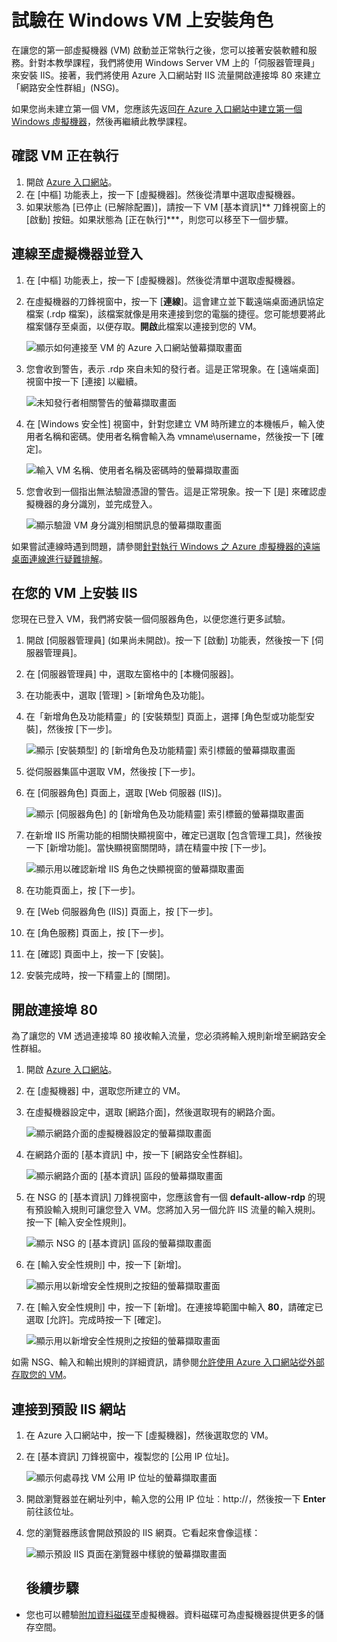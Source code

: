 <properties
	pageTitle="在第一個 Windows VM 上安裝 IIS | Microsoft Azure"
	description="藉由安裝 IIS 並使用 Azure 入口網站來開啟連接埠 80，試驗您的第一個 Windows 虛擬機器。"
	keywords=""
	services="virtual-machines-windows"
	documentationCenter=""
	authors="cynthn"
	manager="timlt"
	editor=""
	tags="azure-resource-manager"/>
<tags
	ms.service="virtual-machines-windows"
	ms.workload="infrastructure-services"
	ms.tgt_pltfrm="vm-windows"
	ms.devlang="na"
	ms.topic="article"
	ms.date="09/06/2016"
	ms.author="cynthn"/>

# 試驗在 Windows VM 上安裝角色
	
在讓您的第一部虛擬機器 (VM) 啟動並正常執行之後，您可以接著安裝軟體和服務。針對本教學課程，我們將使用 Windows Server VM 上的「伺服器管理員」來安裝 IIS。接著，我們將使用 Azure 入口網站對 IIS 流量開啟連接埠 80 來建立「網路安全性群組」(NSG)。

如果您尚未建立第一個 VM，您應該先返回[在 Azure 入口網站中建立第一個 Windows 虛擬機器](virtual-machines-windows-hero-tutorial.md)，然後再繼續此教學課程。

## 確認 VM 正在執行

1. 開啟 [Azure 入口網站](https://portal.azure.com)。
2. 在 [中樞] 功能表上，按一下 [虛擬機器]。然後從清單中選取虛擬機器。
3. 如果狀態為 [已停止 (已解除配置)]，請按一下 VM [基本資訊]** 刀鋒視窗上的 [啟動] 按鈕。如果狀態為 [正在執行]***，則您可以移至下一個步驟。

## 連線至虛擬機器並登入

1.	在 [中樞] 功能表上，按一下 [虛擬機器]。然後從清單中選取虛擬機器。

3. 在虛擬機器的刀鋒視窗中，按一下 [**連線**]。這會建立並下載遠端桌面通訊協定檔案 (.rdp 檔案)，該檔案就像是用來連接到您的電腦的捷徑。您可能想要將此檔案儲存至桌面，以便存取。**開啟**此檔案以連接到您的 VM。

	![顯示如何連接至 VM 的 Azure 入口網站螢幕擷取畫面](./media/virtual-machines-windows-hero-tutorial/connect.png)

4. 您會收到警告，表示 .rdp 來自未知的發行者。這是正常現象。在 [遠端桌面] 視窗中按一下 [連接] 以繼續。

	![未知發行者相關警告的螢幕擷取畫面](./media/virtual-machines-windows-hero-tutorial/rdp-warn.png)

5. 在 [Windows 安全性] 視窗中，針對您建立 VM 時所建立的本機帳戶，輸入使用者名稱和密碼。使用者名稱會輸入為 vmname&#92;username，然後按一下 [確定]。

	![輸入 VM 名稱、使用者名稱及密碼時的螢幕擷取畫面](./media/virtual-machines-windows-hero-tutorial/credentials.png)
 	
6.	您會收到一個指出無法驗證憑證的警告。這是正常現象。按一下 [是] 來確認虛擬機器的身分識別，並完成登入。

	![顯示驗證 VM 身分識別相關訊息的螢幕擷取畫面](./media/virtual-machines-windows-hero-tutorial/cert-warning.png)


如果嘗試連線時遇到問題，請參閱[針對執行 Windows 之 Azure 虛擬機器的遠端桌面連線進行疑難排解](virtual-machines-windows-troubleshoot-rdp-connection.md)。


## 在您的 VM 上安裝 IIS

您現在已登入 VM，我們將安裝一個伺服器角色，以便您進行更多試驗。

1. 開啟 [伺服器管理員] (如果尚未開啟)。按一下 [啟動] 功能表，然後按一下 [伺服器管理員]。
2. 在 [伺服器管理員] 中，選取左窗格中的 [本機伺服器]。
3. 在功能表中，選取 [管理] > [新增角色及功能]。
4. 在「新增角色及功能精靈」的 [安裝類型] 頁面上，選擇 [角色型或功能型安裝]，然後按 [下一步]。

	![顯示 [安裝類型] 的 [新增角色及功能精靈] 索引標籤的螢幕擷取畫面](./media/virtual-machines-windows-hero-tutorial/role-wizard.png)

5. 從伺服器集區中選取 VM，然後按 [下一步]。
6. 在 [伺服器角色] 頁面上，選取 [Web 伺服器 (IIS)]。

	![顯示 [伺服器角色] 的 [新增角色及功能精靈] 索引標籤的螢幕擷取畫面](./media/virtual-machines-windows-hero-tutorial/add-iis.png)

7. 在新增 IIS 所需功能的相關快顯視窗中，確定已選取 [包含管理工具]，然後按一下 [新增功能]。當快顯視窗關閉時，請在精靈中按 [下一步]。

	![顯示用以確認新增 IIS 角色之快顯視窗的螢幕擷取畫面](./media/virtual-machines-windows-hero-tutorial/confirm-add-feature.png)

8. 在功能頁面上，按 [下一步]。
9. 在 [Web 伺服器角色 (IIS)] 頁面上，按 [下一步]。
10. 在 [角色服務] 頁面上，按 [下一步]。
11. 在 [確認] 頁面中上，按一下 [安裝]。
12. 安裝完成時，按一下精靈上的 [關閉]。



## 開啟連接埠 80 

為了讓您的 VM 透過連接埠 80 接收輸入流量，您必須將輸入規則新增至網路安全性群組。

1. 開啟 [Azure 入口網站](https://portal.azure.com)。
2. 在 [虛擬機器] 中，選取您所建立的 VM。
3. 在虛擬機器設定中，選取 [網路介面]，然後選取現有的網路介面。

	![顯示網路介面的虛擬機器設定的螢幕擷取畫面](./media/virtual-machines-windows-hero-tutorial/network-interface.png)

4. 在網路介面的 [基本資訊] 中，按一下 [網路安全性群組]。

	![顯示網路介面的 [基本資訊] 區段的螢幕擷取畫面](./media/virtual-machines-windows-hero-tutorial/select-nsg.png)

5. 在 NSG 的 [基本資訊] 刀鋒視窗中，您應該會有一個 **default-allow-rdp** 的現有預設輸入規則可讓您登入 VM。您將加入另一個允許 IIS 流量的輸入規則。按一下 [輸入安全性規則]。

	![顯示 NSG 的 [基本資訊] 區段的螢幕擷取畫面](./media/virtual-machines-windows-hero-tutorial/inbound.png)

6. 在 [輸入安全性規則] 中，按一下 [新增]。

	![顯示用以新增安全性規則之按鈕的螢幕擷取畫面](./media/virtual-machines-windows-hero-tutorial/add-rule.png)

7. 在 [輸入安全性規則] 中，按一下 [新增]。在連接埠範圍中輸入 **80**，請確定已選取 [允許]。完成時按一下 [確定]。

	![顯示用以新增安全性規則之按鈕的螢幕擷取畫面](./media/virtual-machines-windows-hero-tutorial/port-80.png)
 
如需 NSG、輸入和輸出規則的詳細資訊，請參閱[允許使用 Azure 入口網站從外部存取您的 VM](virtual-machines-windows-nsg-quickstart-portal.md)。
 
## 連接到預設 IIS 網站

1. 在 Azure 入口網站中，按一下 [虛擬機器]，然後選取您的 VM。
2. 在 [基本資訊] 刀鋒視窗中，複製您的 [公用 IP 位址]。

	![顯示何處尋找 VM 公用 IP 位址的螢幕擷取畫面](./media/virtual-machines-windows-hero-tutorial/ipaddress.png)

2. 開啟瀏覽器並在網址列中，輸入您的公用 IP 位址︰http://<publicIPaddress>，然後按一下 **Enter** 前往該位址。
3. 您的瀏覽器應該會開啟預設的 IIS 網頁。它看起來會像這樣：

	![顯示預設 IIS 頁面在瀏覽器中樣貌的螢幕擷取畫面](./media/virtual-machines-windows-hero-tutorial/iis-default.png)
	
	
	## 後續步驟

- 您也可以體驗[附加資料磁碟](virtual-machines-windows-attach-disk-portal.md)至虛擬機器。資料磁碟可為虛擬機器提供更多的儲存空間。

<!---HONumber=AcomDC_0907_2016-->